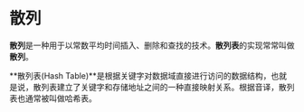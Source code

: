 # 散列

**散列**是一种用于以常数平均时间插入、删除和查找的技术。**散列表**的实现常常叫做**散列**。

**散列表(Hash Table)**是根据关键字对数据域直接进行访问的数据结构，也就是说，散列表建立了关键字和存储地址之间的一种直接映射关系。根据音译，散列表也通常被叫做哈希表。
